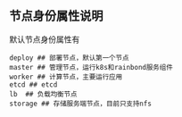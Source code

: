 ## 节点身份属性说明

默认节点身份属性有

```
deploy ## 部署节点，默认第一个节点
master ## 管理节点，运行k8s和rainbond服务组件
worker ## 计算节点，主要运行应用
etcd ## etcd
lb  ## 负载均衡节点
storage ## 存储服务端节点，目前只支持nfs
```